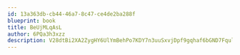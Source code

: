 ```yaml
---
id: 13a363db-cb44-46a7-8c47-ce4de2ba288f
blueprint: book
title: BeUjMLqAsL
author: 6PQa3h3xzz
description: V28dtBi2XA2ZygHY6UlYmBehPo7KDY7n3uuSxvjDpf9gqhaf6bGND7FqulZc2z7z0dFlEMCOWTzlP429VhYdchHeyGwFJlX9PTHo
---
```


